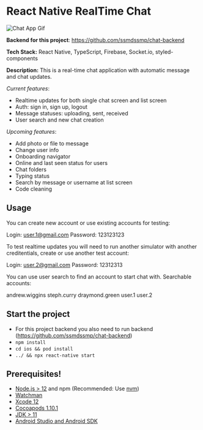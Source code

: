 # React Native RealTime Chat

![Chat App Gif](https://github.com/ssmdssmp/chat/assets/93074427/14b834da-dda4-42df-bf5a-476fe495b8d4)

**Backend for this project**: https://github.com/ssmdssmp/chat-backend

**Tech Stack:** React Native, TypeScript, Firebase, Socket.io, styled-components

**Description:** This is a real-time chat application with automatic message and chat updates.

*Current features*:

- Realtime updates for both single chat screen and list screen
- Auth: sign in, sign up, logout
- Message statuses: uploading, sent, received
- User search and new chat creation

*Upcoming features*:

- Add photo or file to message
- Change user info
- Onboarding navigator
- Online and last seen status for users
- Chat folders
- Typing status
- Search by message or username at list screen
- Code cleaning

## Usage

You can create new account or use existing accounts for testing:

Login: user.1@gmail.com
Password: 123123123

To test realtime updates you will need to run another simulator with another creditentials, create or use another test account:

Login: user.2@gmail.com
Password: 12312313

You can use user search to find an account to start chat with. Searchable accounts:

andrew.wiggins
steph.curry
draymond.green
user.1
user.2


## Start the project

- For this project backend you also need to run backend (https://github.com/ssmdssmp/chat-backend)
- `npm install`
- `cd ios && pod install `
- `../ && npx react-native start`
  
## Prerequisites!

- [Node.js > 12](https://nodejs.org) and npm (Recommended: Use [nvm](https://github.com/nvm-sh/nvm))
- [Watchman](https://facebook.github.io/watchman)
- [Xcode 12](https://developer.apple.com/xcode)
- [Cocoapods 1.10.1](https://cocoapods.org)
- [JDK > 11](https://www.oracle.com/java/technologies/javase-jdk11-downloads.html)
- [Android Studio and Android SDK](https://developer.android.com/studio)

